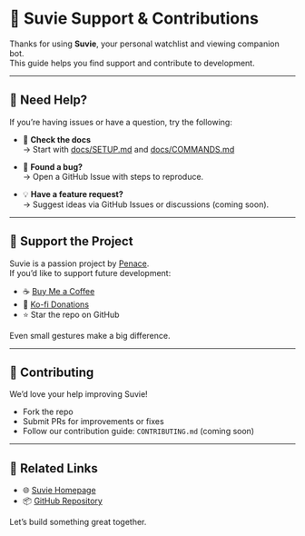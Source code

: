 # 💬 Suvie Support & Contributions

Thanks for using **Suvie**, your personal watchlist and viewing companion bot.  
This guide helps you find support and contribute to development.

---

## 🙋 Need Help?

If you’re having issues or have a question, try the following:

- 📌 **Check the docs**  
  → Start with [docs/SETUP.md](docs/SETUP.md) and [docs/COMMANDS.md](docs/COMMANDS.md)

- 🐞 **Found a bug?**  
  → Open a GitHub Issue with steps to reproduce.

- 💡 **Have a feature request?**  
  → Suggest ideas via GitHub Issues or discussions (coming soon).

---

## 💖 Support the Project

Suvie is a passion project by [Penace](https://penace.org).  
If you’d like to support future development:

- ☕ [Buy Me a Coffee](https://buymeacoffee.com/penace)
- 💎 [Ko-fi Donations](https://ko-fi.com/penace)
- ⭐ Star the repo on GitHub

Even small gestures make a big difference.

---

## 🤝 Contributing

We’d love your help improving Suvie!

- Fork the repo
- Submit PRs for improvements or fixes
- Follow our contribution guide: `CONTRIBUTING.md` (coming soon)

---

## 🔗 Related Links

- 🌐 [Suvie Homepage](https://suvie.me)
- 📦 [GitHub Repository](https://github.com/penace/suvie-bot)

Let’s build something great together.

